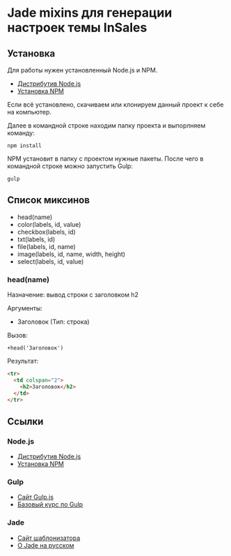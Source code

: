 # Jade mixins для генерации настроек темы InSales

## Установка

Для работы нужен установленный Node.js и NPM.

- [Дистрибутив Node.js](https://nodejs.org/en/download/)
- [Установка NPM](https://habrahabr.ru/post/133363/#npm_install)

Если всё установлено, скачиваем или клонируем данный проект к себе на компьютер.

Далее в командной строке находим папку проекта и выпорлняем команду:

```
npm install
```

NPM установит в папку с проектом нужные пакеты. После чего в командной строке можно запустить Gulp:

```
gulp
```

## Список миксинов

* head(name)
* color(labels, id, value)
* checkbox(labels, id)
* txt(labels, id)
* file(labels, id, name)
* image(labels, id, name, width, height)
* select(labels, id, value)

### head(name)

Назначение: вывод строки с заголовком h2

Аргументы: 

* Заголовок (Тип: строка)


Вызов:
```jade
+head('Заголовок')
```
Результат:
```html
<tr>
  <td colspan="2">
    <h2>Заголовок</h2>
  </td>
</tr>
```


## Ссылки

### Node.js

* [Дистрибутив Node.js](https://nodejs.org/en/download/)
* [Установка NPM](https://habrahabr.ru/post/133363/#npm_install)

### Gulp

* [Сайт Gulp.js](http://gulpjs.com/)
* [Базовый курс по Gulp](http://loftblog.ru/material/gulp-js-rabotaem-s-css-concat-minify-rename-notify-watch-dest/)

### Jade

* [Сайт шаблонизатора](http://jade-lang.com/)
* [О Jade на русском](http://jsman.ru/jade/)

